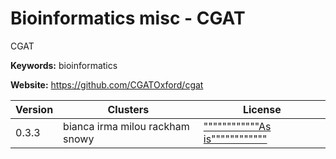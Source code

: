 # Bioinformatics misc - CGAT

CGAT

**Keywords:** bioinformatics

**Website:** <https://github.com/CGATOxford/cgat>

| Version | Clusters | License |
| ------- | -------- | ------- |
| 0.3.3 | bianca irma milou rackham snowy | [""""""""""""As is""""""""""""](https://github.com/CGATOxford/cgat/blob/master/LICENSE) |
